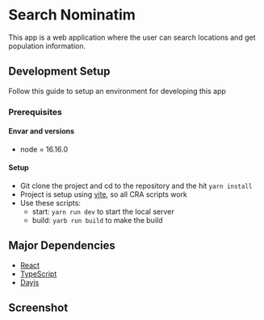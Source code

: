 # Search Nominatim

This app is a web application where the user can search locations and get population information.

## Development Setup

Follow this guide to setup an environment for developing this app

### Prerequisites

#### Envar and versions
- node = 16.16.0

#### Setup
- Git clone the project and cd to the repository and the hit `yarn install`
- Project is setup using
  [vite](https://vitejs.dev/), so all CRA
  scripts work
- Use these scripts:
    - start: `yarn run dev` to start the local server
    - build: `yarb run build` to make the build

## Major Dependencies
- [React](https://reactjs.org/)
- [TypeScript](https://www.typescriptlang.org/)
- [Dayjs](https://day.js.org/)

## Screenshot
